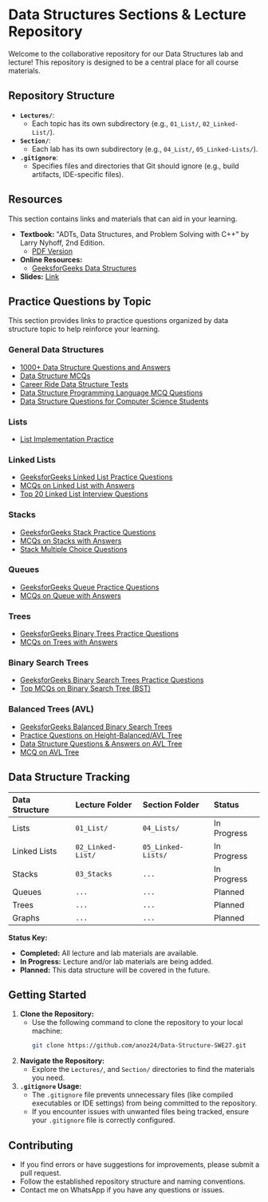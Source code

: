 # Data Structures Sections & Lecture Repository

Welcome to the collaborative repository for our Data Structures lab and lecture! This repository is designed to be a central place for all course materials.

## Repository Structure

* **`Lectures/`**:
    * Each topic has its own subdirectory (e.g., `01_List/`, `02_Linked-List/`).
* **`Section/`**:
    * Each lab has its own subdirectory (e.g., `04_List/`, `05_Linked-Lists/`).
* **`.gitignore`**:
    * Specifies files and directories that Git should ignore (e.g., build artifacts, IDE-specific files).

## Resources

This section contains links and materials that can aid in your learning.

* **Textbook:** "ADTs, Data Structures, and Problem Solving with C++" by Larry Nyhoff, 2nd Edition.
    * [PDF Version](https://drive.google.com/file/d/1xHZOOA0S-1TJ3LhQN3cAajcEhsxuTXtd/view?usp=drive_link)
* **Online Resources:**
    * [GeeksforGeeks Data Structures](https://www.geeksforgeeks.org/data-structures/)
* **Slides:** [Link](https://drive.google.com/drive/folders/1MvuxF5a3Zw-jgA8HGJOQf5Or3m4C6rat?usp=drive_link)

## Practice Questions by Topic

This section provides links to practice questions organized by data structure topic to help reinforce your learning.

### General Data Structures
* [1000+ Data Structure Questions and Answers](https://www.sanfoundry.com/1000-data-structure-questions-answers/)
* [Data Structure MCQs](https://testbook.com/objective-questions/mcq-on-data-structures--626fa34741c7369a8e3859c5)
* [Career Ride Data Structure Tests](https://www.careerride.com/test.aspx?type=Data-structure)
* [Data Structure Programming Language MCQ Questions](https://www.careerride.com/mcq/data-structure-programming-language-mcq-questions-53.aspx)
* [Data Structure Questions for Computer Science Students](https://www.careerride.com/page/data-structure-questions-for-computer-science-students-687.aspx)

### Lists
* [List Implementation Practice](https://www.geeksforgeeks.org/data-structure-gq/)

### Linked Lists
* [GeeksforGeeks Linked List Practice Questions](https://www.geeksforgeeks.org/data-structure-gq/linked-list-gq/)
* [MCQs on Linked List with Answers](https://www.careerride.com/view/mcqs-on-linked-list-with-answers-19635.aspx)
* [Top 20 Linked List Interview Questions](https://www.geeksforgeeks.org/top-20-linked-list-interview-question/)

### Stacks
* [GeeksforGeeks Stack Practice Questions](https://www.geeksforgeeks.org/data-structure-gq/stack-gq/)
* [MCQs on Stacks with Answers](https://www.careerride.com/view/mcqs-on-stacks-with-answers-19629.aspx)
* [Stack Multiple Choice Questions](https://testbook.com/objective-questions/mcq-on-stack--626fa3e3f8420ab92121b037)

### Queues
* [GeeksforGeeks Queue Practice Questions](https://www.geeksforgeeks.org/data-structure-gq/queue-gq/)
* [MCQs on Queue with Answers](https://www.careerride.com/view/mcqs-on-queue-with-answers-19633.aspx)

### Trees
* [GeeksforGeeks Binary Trees Practice Questions](https://www.geeksforgeeks.org/data-structure-gq/binary-trees-gq/)
* [MCQs on Trees with Answers](https://www.careerride.com/view/mcqs-on-tree-with-answers-19636.aspx)

### Binary Search Trees
* [GeeksforGeeks Binary Search Trees Practice Questions](https://www.geeksforgeeks.org/data-structure-gq/binary-search-trees-gq/)
* [Top MCQs on Binary Search Tree (BST)](https://www.geeksforgeeks.org/data-structure-gq/top-mcqs-on-binary-search-tree-bst-data-structure-with-answers/)

### Balanced Trees (AVL)
* [GeeksforGeeks Balanced Binary Search Trees](https://www.geeksforgeeks.org/data-structure-gq/balanced-binary-search-trees-gq/)
* [Practice Questions on Height-Balanced/AVL Tree](https://www.geeksforgeeks.org/practice-questions-height-balancedavl-tree/)
* [Data Structure Questions & Answers on AVL Tree](https://www.sanfoundry.com/data-structure-questions-answers-avl-tree/)
* [MCQ on AVL Tree](https://testbook.com/objective-questions/mcq-on-avl-tree--5eea6a1139140f30f369eb9d)

## Data Structure Tracking

| Data Structure | Lecture Folder | Section Folder | Status      |
| :------------- | :------------- | :------------- | :---------- |
| Lists          | `01_List/`     | `04_Lists/`    | In Progress |
| Linked Lists   | `02_Linked-List/`| `05_Linked-Lists/` | In Progress |
| Stacks         | `03_Stacks`    | `...`          | In Progress |
| Queues         | `...`          | `...`          | Planned     |
| Trees          | `...`          | `...`          | Planned     |
| Graphs         | `...`          | `...`          | Planned     |

**Status Key:**

* **Completed:** All lecture and lab materials are available.
* **In Progress:** Lecture and/or lab materials are being added.
* **Planned:** This data structure will be covered in the future.

## Getting Started

1.  **Clone the Repository:**
    * Use the following command to clone the repository to your local machine:
        ```bash
        git clone https://github.com/anoz24/Data-Structure-SWE27.git
        ```
2.  **Navigate the Repository:**
    * Explore the `Lectures/`, and `Section/` directories to find the materials you need.
3.  **`.gitignore` Usage:**
    * The `.gitignore` file prevents unnecessary files (like compiled executables or IDE settings) from being committed to the repository.
    * If you encounter issues with unwanted files being tracked, ensure your `.gitignore` file is correctly configured.

## Contributing

* If you find errors or have suggestions for improvements, please submit a pull request.
* Follow the established repository structure and naming conventions.
* Contact me on WhatsApp if you have any questions or issues.
